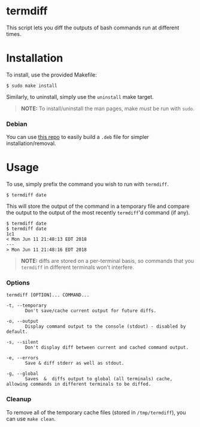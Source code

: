 # termdiff

This script lets you diff the outputs of bash commands run at different times.

# Installation

To install, use the provided Makefile:

```
$ sudo make install
```

Similarly, to uninstall, simply use the `uninstall` make target.

> **NOTE:** To install/uninstall the man pages, make *must* be run with `sudo`.

### Debian

You can use [this repo](https://github.com/karagenit/termdiff.deb) to easily build a `.deb` file for simpler installation/removal.

# Usage

To use, simply prefix the command you wish to run with `termdiff`.

```
$ termdiff date
```

This will store the output of the command in a temporary file and compare the output to the output of the most recently `termdiff`'d command (if any).

```
$ termdiff date
$ termdiff date
1c1
< Mon Jun 11 21:48:13 EDT 2018
---
> Mon Jun 11 21:48:16 EDT 2018
```

> **NOTE:** diffs are stored on a per-terminal basis, so commands that you `termdiff` in different terminals won't interfere.

### Options

```
termdiff [OPTION]... COMMAND...

-t, --temporary
       Don't save/cache current output for future diffs.

-o, --output
       Display command output to the console (stdout) - disabled by default.

-s, --silent
       Don't display diff between current and cached command output.

-e, --errors
       Save & diff stderr as well as stdout.

-g, --global
       Saves  &  diffs output to global (all terminals) cache, allowing commands in different terminals to be diffed.
```

### Cleanup

To remove all of the temporary cache files (stored in `/tmp/termdiff`), you can use `make clean`.
